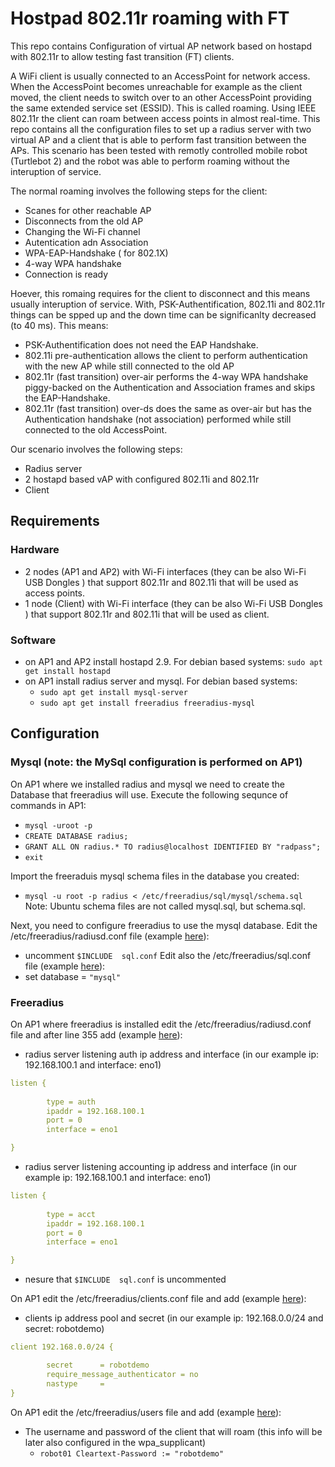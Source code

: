 # Hostpad 802.11r roaming with FT
This repo contains Configuration of virtual AP network based on hostapd with 802.11r to allow testing fast transition (FT) clients.

A WiFi client is usually connected to an AccessPoint for network access. When the AccessPoint becomes unreachable for example as the client moved, the client needs to switch over to an other AccessPoint providing the same extended service set (ESSID). This is called roaming. Using IEEE 802.11r the client can roam between access points in almost real-time. This repo contains all the configuration files to set up a radius server with two virtual AP and a client that is able to perform fast transition between the APs. This scenario has been tested with remotly controlled mobile robot (Turtlebot 2) and the robot was able to perform roaming without the interuption of service. 

The normal roaming involves the following steps for the client:
 - Scanes for other reachable AP
 - Disconnects from the old AP
 - Changing the Wi-Fi channel
 - Autentication adn Association
 - WPA-EAP-Handshake ( for 802.1X)
 - 4-way WPA handshake
 - Connection is ready

Hoever, this romaing requires for the client to disconnect and this means usually interuption of service. With, PSK-Authentification, 802.11i and 802.11r things can be spped up and the down time can be significanlty decreased (to 40 ms). This means:
- PSK-Authentification does not need the EAP Handshake.
- 802.11i pre-authentication allows the client to perform authentication with the new AP while still connected to the old AP
- 802.11r (fast transition) over-air performs the 4-way WPA handshake piggy-backed on the Authentication and Association frames and skips the EAP-Handshake.
- 802.11r (fast transition) over-ds does the same as over-air but has the Authentication handshake (not association) performed while still connected to the old AccessPoint.

Our scenario involves the following steps:
- Radius server
- 2 hostapd based vAP with configured 802.11i and 802.11r
- Client

## Requirements
### Hardware
- 2 nodes (AP1 and AP2) with Wi-Fi interfaces (they can be also Wi-Fi USB Dongles ) that support 802.11r and 802.11i that will be used as access points.
- 1 node (Client) with Wi-Fi interface (they can be also Wi-Fi USB Dongles ) that support 802.11r and 802.11i that will be used as client.
### Software
- on AP1 and AP2 install hostapd 2.9. For debian based systems: `sudo apt get install hostapd`
- on AP1 install radius server and mysql. For debian based systems: 
  - `sudo apt get install mysql-server`
  - `sudo apt get install freeradius freeradius-mysql`

## Configuration
### Mysql (note: the MySql configuration is performed on AP1)
On AP1 where we installed radius and mysql we need to create the Database that freeradius will use. Execute the following sequnce of commands in AP1:
- `mysql -uroot -p`
- `CREATE DATABASE radius;`
- `GRANT ALL ON radius.* TO radius@localhost IDENTIFIED BY "radpass";`
- `exit`

Import the freeraduis mysql schema files in the database you created:
- `mysql -u root -p radius < /etc/freeradius/sql/mysql/schema.sql`
Note: Ubuntu schema files are not called mysql.sql, but schema.sql.

Next, you need to configure freeradius to use the mysql database. Edit the /etc/freeradius/radiusd.conf file (example [here](./freeradius/radiusd.conf)):
- uncomment `$INCLUDE  sql.conf`
Edit also the /etc/freeradius/sql.conf file (example [here](./freeradius/sql.conf)):
- set database = `"mysql"`


### Freeradius
On AP1 where freeradius is installed edit the /etc/freeradius/radiusd.conf file and after line 355 add (example [here](./freeradius/radiusd.conf)):
- radius server listening auth ip address and interface (in our example ip: 192.168.100.1 and interface: eno1)
```yaml
listen {
        
        type = auth
        ipaddr = 192.168.100.1   
        port = 0
        interface = eno1	

}
```
- radius server listening accounting ip address and interface (in our example ip: 192.168.100.1 and interface: eno1)
```yaml
listen {
        
        type = acct
        ipaddr = 192.168.100.1  
        port = 0
        interface = eno1	

}
```
- nesure that `$INCLUDE  sql.conf` is uncommented

On AP1 edit the /etc/freeradius/clients.conf file and add (example [here](./freeradius/clients.conf)):
- clients ip address pool and secret (in our example ip: 192.168.0.0/24 and secret: robotdemo)
```yaml
client 192.168.0.0/24 {

        secret      = robotdemo
        require_message_authenticator = no
        nastype     =
}
```

On AP1 edit the /etc/freeradius/users file and add (example [here](./freeradius/users)):
- The username and password of the client that will roam (this info will be later also configured in the wpa_supplicant)
  - `robot01 Cleartext-Password := "robotdemo"`

